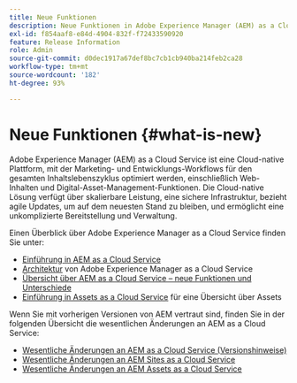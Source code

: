 ```yaml
---
title: Neue Funktionen
description: Neue Funktionen in Adobe Experience Manager (AEM) as a Cloud Service.
exl-id: f854aaf8-e84d-4904-832f-f72433590920
feature: Release Information
role: Admin
source-git-commit: d0dec1917a67def8bc7cb1cb940ba214feb2ca28
workflow-type: tm+mt
source-wordcount: '182'
ht-degree: 93%

---
```


# Neue Funktionen {#what-is-new}

Adobe Experience Manager (AEM) as a Cloud Service ist eine Cloud-native Plattform, mit der Marketing- und Entwicklungs-Workflows für den gesamten Inhaltslebenszyklus optimiert werden, einschließlich Web-Inhalten und Digital-Asset-Management-Funktionen. Die Cloud-native Lösung verfügt über skalierbare Leistung, eine sichere Infrastruktur, bezieht agile Updates, um auf dem neuesten Stand zu bleiben, und ermöglicht eine unkomplizierte Bereitstellung und Verwaltung.

Einen Überblick über Adobe Experience Manager as a Cloud Service finden Sie unter:
* [Einführung in AEM as a Cloud Service](/help/overview/introduction.md)
* [Architektur](/help/overview/architecture.md) von Adobe Experience Manager as a Cloud Service
* [Übersicht über AEM as a Cloud Service – neue Funktionen und Unterschiede](/help/overview/what-is-new-and-different.md)
* [Einführung in Assets as a Cloud Service](/help/assets/overview.md) für eine Übersicht über Assets

Wenn Sie mit vorherigen Versionen von AEM vertraut sind, finden Sie in der folgenden Übersicht die wesentlichen Änderungen an AEM as a Cloud Service:

* [Wesentliche Änderungen an AEM as a Cloud Service (Versionshinweise)](/help/release-notes/aem-cloud-changes.md)
* [Wesentliche Änderungen an AEM Sites as a Cloud Service](/help/sites-cloud/sites-cloud-changes.md)
* [Wesentliche Änderungen an AEM Assets as a Cloud Service](/help/assets/assets-cloud-changes.md)
